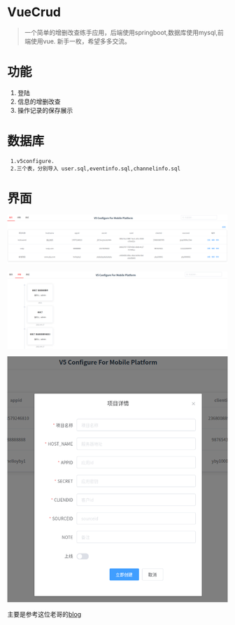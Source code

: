 # VueCrud


>一个简单的增删改查练手应用，后端使用springboot,数据库使用mysql,前端使用vue. 新手一枚，希望多多交流。

# 功能
1. 登陆
2. 信息的增删改查
3. 操作记录的保存展示


# 数据库 
     1.v5configure.
     2.三个表，分别导入 user.sql,eventinfo.sql,channelinfo.sql 

# 界面

![image-20210428101613462](https://github.com/nicochofly/VueCrud/blob/main/img/image-20210428101613462.png)

![image-20210428101634438](https://github.com/nicochofly/VueCrud/blob/main/img/image-20210428101634438.png)

![image-20210428101658376](https://github.com/nicochofly/VueCrud/blob/main/img/image-20210428101658376.png)


主要是参考这位老哥的[blog](https://learner.blog.csdn.net/article/details/88925013)
